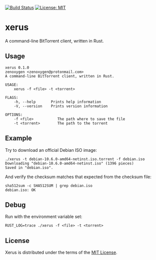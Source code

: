 [![Build Status](https://gitlab.com/zenoxygen/xerus/badges/master/pipeline.svg)](https://gitlab.com/zenoxygen/xerus/pipelines)
[![License: MIT](https://img.shields.io/badge/license-MIT-blue.svg)](LICENSE)

# xerus

A command-line BitTorrent client, written in Rust.

## Usage

```
xerus 0.1.0
zenoxygen <zenoxygen@protonmail.com>
A command-line BitTorrent client, written in Rust.

USAGE:
    xerus -f <file> -t <torrent>

FLAGS:
    -h, --help       Prints help information
    -V, --version    Prints version information

OPTIONS:
    -f <file>           The path where to save the file
    -t <torrent>        The path to the torrent
```

## Example

Try to download an official Debian ISO image:

```
./xerus -t debian-10.6.0-amd64-netinst.iso.torrent -f debian.iso
Downloading "debian-10.6.0-amd64-netinst.iso" (1396 pieces)
Saved in "debian.iso".
```

And verify the checksum matches that expected from the checksum file:

```
sha512sum -c SHA512SUM | grep debian.iso
debian.iso: OK
```

## Debug

Run with the environment variable set:

```
RUST_LOG=trace ./xerus -f <file> -t <torrent>
```

## License

Xerus is distributed under the terms of the [MIT License](LICENSE).
